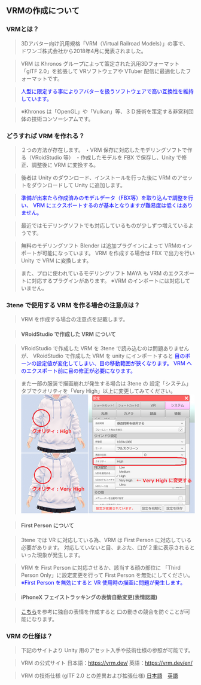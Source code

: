 ## VRMの作成について

### VRMとは？

>3Dアバター向け汎用規格「VRM（Virtual Railroad Models）」の事で、
>ドワンゴ株式会社から2018年4月に発表されました。

>VRM は Khronos グループによって策定された汎用3Dフォーマット「glTF 2.0」を拡張して
>VRソフトウェアや VTuber 配信に最適化したフォーマットです。

><font color="Blue">人型に限定する事によりアバターを扱うソフトウェアで高い互換性を維持しています。</font>

>※Khronos は「OpenGL」や「Vulkan」等、３Ｄ技術を策定する非営利団体の技術コンソーシアムです。


### どうすれば VRM を作れる？

>２つの方法が存在します。
>・VRM 保存に対応したモデリングソフトで作る（VRoidStudio 等）
>・作成したモデルを FBX で保存し、Unity で修正、調整後に VRM に変換する。

>後者は Unity のダウンロード、インストールを行った後に
>VRM のアセットをダウンロードして Unity に追加します。

><font color="Blue">準備が出来たら作成済みのモデルデータ（FBX等）を取り込んで調整を行い、
>VRM にエクスポートするのが基本となりますが難易度は低くはありません。</font>

>最近ではモデリングソフトでも対応しているものが少しずつ増えているようです。

>無料のモデリングソフト Blender は追加プラグインによって
>VRMのインポートが可能になっています。
>VRM を作成する場合は FBX で出力を行い Unity で VRM に変換します。

>また、プロに使われているモデリングソフト MAYA も
>VRM のエクスポートに対応するプラグインがあります。
>※VRM のインポートには対応していません。


### 3tene で使用する VRM を作る場合の注意点は？

>VRM を作成する場合の注意点を記載します。

>#### VRoidStudio で作成した VRM について

>VRoidStudio で作成した VRM を 3tene で読み込むのは問題ありませんが、
>VRoidStudio で作成した VRM を unity にインポートすると
><font color="Blue">目のボーンの設定値が変化してしまい、目の移動範囲が狭くなります。
>VRM へのエクスポート前に目の修正が必要になります。</font>

>また一部の服装で描画崩れが発生する場合は 3tene の
>設定「システム」タブでクオリティを「Very High」以上に変更してみてください。
>![画像](image/quality_vroid.png "クオリティ")


>#### First Person について

>3tene では VR に対応している為、VRM は First Person に対応している必要があります。
>対応していないと目、まぶた、口が２重に表示されるといった現象が発生します。

>VRM を First Person に対応させるか、該当する顔の部位に
>「Third Person Only」に設定変更を行って First Person を無効にしてください。
><font color="Blue">※First Person を無効にすると VR 使用時の描画に問題が発生します。</font>

>#### iPhoneX フェイストラッキングの表情自動変更(表情認識)

>[こちら](#ft_iphone_expression.md)を参考に独自の表情を作成すると
>口の動きの競合を防ぐことが可能になります。


### VRM の仕様は？

>下記のサイトより Unity 用のアセット入手や技術仕様の参照が可能です。

>VRM の公式サイト
>日本語：<a href="https://vrm.dev/" target="_blank">https://vrm.dev/</a>
>英語：<a href="https://vrm.dev/en/" target="_blank">https://vrm.dev/en/</a>

>VRM の技術仕様 (glTF 2.0 との差異および拡張仕様)
><a href="https://github.com/vrm-c/vrm-specification/blob/master/specification/0.0/README.ja.md" target="_blank">日本語</a>　<a href="https://github.com/vrm-c/vrm-specification/blob/master/specification/0.0/README.md" target="_blank">英語</a>


